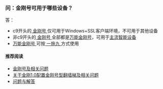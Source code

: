 ### 问：金刚号可用于哪些设备？

答：

- c9开头的[ 金刚号 ](https://a2zitpro.github.io/web/金刚号)仅可用于Windows+SSL客户端环境，不可用于其他设备
- 非c9开头的[ 金刚号 ](https://a2zitpro.github.io/web/金刚号)全部都是[万能金刚号](https://a2zitpro.github.io/web/万能金刚号)，可用于[主流智能设备](https://a2zitpro.github.io/web/万能金刚号)
- [ 万能金刚号 ](https://a2zitpro.github.io/web/金刚号)可按[ 一拖九 ](https://a2zitpro.github.io/web/一拖九)方式使用

#### 推荐阅读

- [金刚号及相关问题](https://a2zitpro.github.io/web/列表-金刚号及相关问题)
- [关于金刚1.0配置金刚号型翻墙梯及相关问题](https://a2zitpro.github.io/web/列表-关于金刚1.0配置金刚号型翻墙梯及相关问题)
- [问题与解答](https://a2zitpro.github.io/web/列表-问题与解答)
